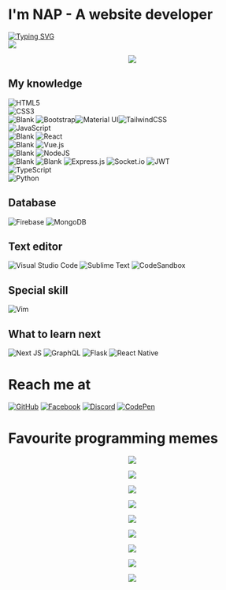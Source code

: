 <!-- ### Hi there 👋 -->

<!--
**duy99uit/duy99uit** is a ✨ _special_ ✨ repository because its `README.md` (this file) appears on your GitHub profile.

Here are some ideas to get you started:

- 🔭 I’m currently working on ...
- 🌱 I’m currently learning ...
- 👯 I’m looking to collaborate on ...
- 🤔 I’m looking for help with ...
- 💬 Ask me about ...
- 📫 How to reach me: ...
- 😄 Pronouns: ...
- ⚡ Fun fact: ...
-->

# I'm NAP - A website developer
[![Typing SVG](https://readme-typing-svg.herokuapp.com?color=%2336BCF7&lines=Welcome+to+my+Github+profile)](https://git.io/typing-svg)  
![](https://komarev.com/ghpvc/?username=napthedev)

<p align="center">
  <img src="https://res.cloudinary.com/naptest/image/upload/v1634460087/meme/giphy_b3hpjs.gif">
</p>

## My knowledge

![HTML5](https://img.shields.io/badge/html5-%23E34F26.svg?style=for-the-badge&logo=html5&logoColor=white)  
![CSS3](https://img.shields.io/badge/css3-%231572B6.svg?style=for-the-badge&logo=css3&logoColor=white)  
![Blank](https://raw.githubusercontent.com/napthedev/napthedev/master/transparent.png)
![Bootstrap](https://img.shields.io/badge/bootstrap-%23563D7C.svg?style=for-the-badge&logo=bootstrap&logoColor=white)![Material UI](https://img.shields.io/badge/materialui-%230081CB.svg?style=for-the-badge&logo=material-ui&logoColor=white)![TailwindCSS](https://img.shields.io/badge/tailwindcss-%2338B2AC.svg?style=for-the-badge&logo=tailwind-css&logoColor=white)  
![JavaScript](https://img.shields.io/badge/javascript-%23323330.svg?style=for-the-badge&logo=javascript&logoColor=%23F7DF1E)  
![Blank](https://raw.githubusercontent.com/napthedev/napthedev/master/transparent.png)
![React](https://img.shields.io/badge/react-%2320232a.svg?style=for-the-badge&logo=react&logoColor=%2361DAFB)   
![Blank](https://raw.githubusercontent.com/napthedev/napthedev/master/transparent.png)
![Vue.js](https://img.shields.io/badge/vuejs-%2335495e.svg?style=for-the-badge&logo=vuedotjs&logoColor=%234FC08D)  
![Blank](https://raw.githubusercontent.com/napthedev/napthedev/master/transparent.png)
![NodeJS](https://img.shields.io/badge/node.js-6DA55F?style=for-the-badge&logo=node.js&logoColor=white)  
![Blank](https://raw.githubusercontent.com/napthedev/napthedev/master/transparent.png)
![Blank](https://raw.githubusercontent.com/napthedev/napthedev/master/transparent.png)
![Express.js](https://img.shields.io/badge/express.js-%23404d59.svg?style=for-the-badge&logo=express&logoColor=%2361DAFB)
![Socket.io](https://img.shields.io/badge/Socket.io-black?style=for-the-badge&logo=socket.io&badgeColor=010101)
![JWT](https://img.shields.io/badge/JWT-black?style=for-the-badge&logo=JSON%20web%20tokens)  
![TypeScript](https://img.shields.io/badge/typescript-%23007ACC.svg?style=for-the-badge&logo=typescript&logoColor=white)  
![Python](https://img.shields.io/badge/python-3670A0?style=for-the-badge&logo=python&logoColor=ffdd54)

## Database
![Firebase](https://img.shields.io/badge/firebase-%23039BE5.svg?style=for-the-badge&logo=firebase)
![MongoDB](https://img.shields.io/badge/MongoDB-%234ea94b.svg?style=for-the-badge&logo=mongodb&logoColor=white)

## Text editor
![Visual Studio Code](https://img.shields.io/badge/Visual%20Studio%20Code-0078d7.svg?style=for-the-badge&logo=visual-studio-code&logoColor=white)
![Sublime Text](https://img.shields.io/badge/sublime_text-%23575757.svg?style=for-the-badge&logo=sublime-text&logoColor=important)
![CodeSandbox](https://img.shields.io/badge/Codesandbox-040404?style=for-the-badge&logo=codesandbox&logoColor=DBDBDB)  

## Special skill
![Vim](https://img.shields.io/badge/VIM-%2311AB00.svg?style=for-the-badge&logo=vim&logoColor=white)

## What to learn next
![Next JS](https://img.shields.io/badge/Next-black?style=for-the-badge&logo=next.js&logoColor=white)
![GraphQL](https://img.shields.io/badge/-GraphQL-E10098?style=for-the-badge&logo=graphql&logoColor=white)
![Flask](https://img.shields.io/badge/flask-%23000.svg?style=for-the-badge&logo=flask&logoColor=white)
![React Native](https://img.shields.io/badge/react_native-%2320232a.svg?style=for-the-badge&logo=react&logoColor=%2361DAFB)


# Reach me at
[![GitHub](https://img.shields.io/badge/github-%23121011.svg?style=for-the-badge&logo=github&logoColor=white)](https://github.com/napthedev)
[![Facebook](https://img.shields.io/badge/Facebook-%231877F2.svg?style=for-the-badge&logo=Facebook&logoColor=white)](https://www.facebook.com/napthedev)
[![Discord](https://img.shields.io/badge/Discord-%237289DA.svg?style=for-the-badge&logo=discord&logoColor=white)](https://discordapp.com/users/877882975855992852)
[![CodePen](https://img.shields.io/badge/CodePen-white?style=for-the-badge&logo=codepen&logoColor=black)](https://codepen.io/enaypi)

# Favourite programming memes

<p align="center">
  <img src="https://res.cloudinary.com/naptest/image/upload/v1632580411/meme/1da74262b3277a7923367_are2ib.jpg">
</p>
<p align="center">
  <img src="https://res.cloudinary.com/naptest/image/upload/v1632580410/meme/4a546f9d9ed857860ec94_jwfgff.jpg">
</p>
<p align="center">
  <img src="https://res.cloudinary.com/naptest/image/upload/v1632580410/meme/8cbd974c6609af57f6182_vk5vkw.jpg">
</p>
<p align="center">
  <img src="https://res.cloudinary.com/naptest/image/upload/v1632580410/meme/b08d984e690ba055f91a5_wjslon.jpg">
</p>
<p align="center">
  <img src="https://res.cloudinary.com/naptest/image/upload/v1632580410/meme/bb77d38222c7eb99b2d63_d1iett.jpg">
</p>
<p align="center">
  <img src="https://res.cloudinary.com/naptest/image/upload/v1632580409/meme/c15edda62ce3e5bdbcf21_bowqjo.jpg">
</p>
<p align="center">
  <img src="https://res.cloudinary.com/naptest/image/upload/v1632580409/meme/0953878f76cabf94e6db9_gowwfd.jpg">
</p>
<p align="center">
  <img src="https://res.cloudinary.com/naptest/image/upload/v1632580409/meme/25e92828d96d1033497c6_wnyeac.jpg">
</p>
<p align="center">
  <img src="https://res.cloudinary.com/naptest/image/upload/v1632580731/meme/IMG_0120_o4xufp.jpg">
</p>
